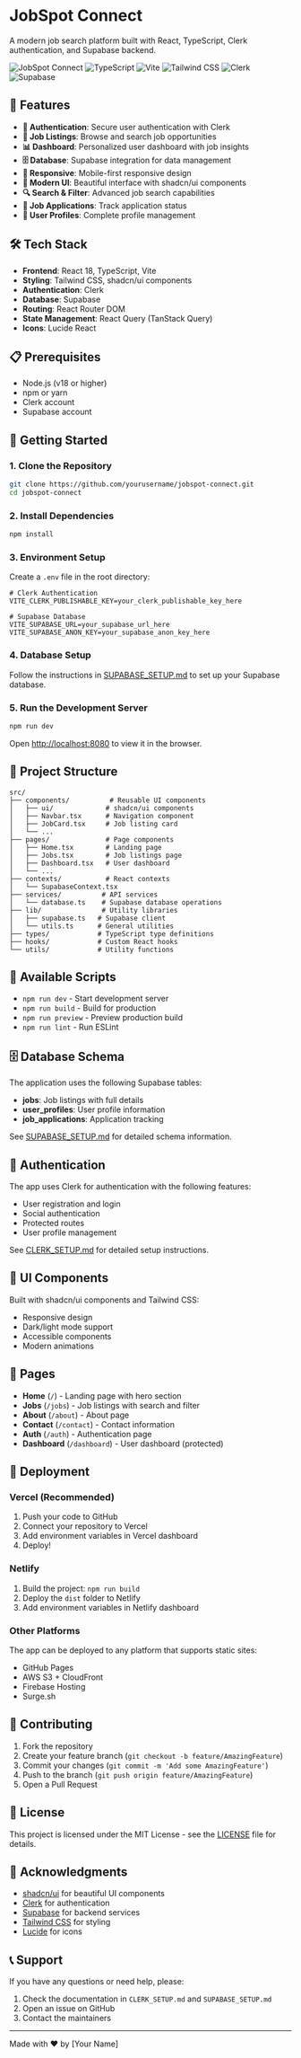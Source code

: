 # JobSpot Connect

A modern job search platform built with React, TypeScript, Clerk authentication, and Supabase backend.

![JobSpot Connect](https://img.shields.io/badge/React-18.3.1-blue) ![TypeScript](https://img.shields.io/badge/TypeScript-5.8.3-blue) ![Vite](https://img.shields.io/badge/Vite-5.4.19-purple) ![Tailwind CSS](https://img.shields.io/badge/Tailwind_CSS-3.4.17-teal) ![Clerk](https://img.shields.io/badge/Clerk-Auth-green) ![Supabase](https://img.shields.io/badge/Supabase-Database-orange)

## 🚀 Features

- **🔐 Authentication**: Secure user authentication with Clerk
- **💼 Job Listings**: Browse and search job opportunities
- **📊 Dashboard**: Personalized user dashboard with job insights
- **🗄️ Database**: Supabase integration for data management
- **📱 Responsive**: Mobile-first responsive design
- **🎨 Modern UI**: Beautiful interface with shadcn/ui components
- **🔍 Search & Filter**: Advanced job search capabilities
- **📄 Job Applications**: Track application status
- **👤 User Profiles**: Complete profile management

## 🛠️ Tech Stack

- **Frontend**: React 18, TypeScript, Vite
- **Styling**: Tailwind CSS, shadcn/ui components
- **Authentication**: Clerk
- **Database**: Supabase
- **Routing**: React Router DOM
- **State Management**: React Query (TanStack Query)
- **Icons**: Lucide React

## 📋 Prerequisites

- Node.js (v18 or higher)
- npm or yarn
- Clerk account
- Supabase account

## 🚀 Getting Started

### 1. Clone the Repository

```bash
git clone https://github.com/yourusername/jobspot-connect.git
cd jobspot-connect
```

### 2. Install Dependencies

```bash
npm install
```

### 3. Environment Setup

Create a `.env` file in the root directory:

```env
# Clerk Authentication
VITE_CLERK_PUBLISHABLE_KEY=your_clerk_publishable_key_here

# Supabase Database
VITE_SUPABASE_URL=your_supabase_url_here
VITE_SUPABASE_ANON_KEY=your_supabase_anon_key_here
```

### 4. Database Setup

Follow the instructions in [SUPABASE_SETUP.md](./SUPABASE_SETUP.md) to set up your Supabase database.

### 5. Run the Development Server

```bash
npm run dev
```

Open [http://localhost:8080](http://localhost:8080) to view it in the browser.

## 📁 Project Structure

```
src/
├── components/          # Reusable UI components
│   ├── ui/             # shadcn/ui components
│   ├── Navbar.tsx      # Navigation component
│   ├── JobCard.tsx     # Job listing card
│   └── ...
├── pages/              # Page components
│   ├── Home.tsx        # Landing page
│   ├── Jobs.tsx        # Job listings page
│   ├── Dashboard.tsx   # User dashboard
│   └── ...
├── contexts/           # React contexts
│   └── SupabaseContext.tsx
├── services/          # API services
│   └── database.ts    # Supabase database operations
├── lib/               # Utility libraries
│   ├── supabase.ts   # Supabase client
│   └── utils.ts      # General utilities
├── types/            # TypeScript type definitions
├── hooks/            # Custom React hooks
└── utils/            # Utility functions
```

## 🔧 Available Scripts

- `npm run dev` - Start development server
- `npm run build` - Build for production
- `npm run preview` - Preview production build
- `npm run lint` - Run ESLint

## 🗄️ Database Schema

The application uses the following Supabase tables:

- **jobs**: Job listings with full details
- **user_profiles**: User profile information
- **job_applications**: Application tracking

See [SUPABASE_SETUP.md](./SUPABASE_SETUP.md) for detailed schema information.

## 🔐 Authentication

The app uses Clerk for authentication with the following features:

- User registration and login
- Social authentication
- Protected routes
- User profile management

See [CLERK_SETUP.md](./CLERK_SETUP.md) for detailed setup instructions.

## 🎨 UI Components

Built with shadcn/ui components and Tailwind CSS:

- Responsive design
- Dark/light mode support
- Accessible components
- Modern animations

## 📱 Pages

- **Home** (`/`) - Landing page with hero section
- **Jobs** (`/jobs`) - Job listings with search and filter
- **About** (`/about`) - About page
- **Contact** (`/contact`) - Contact information
- **Auth** (`/auth`) - Authentication page
- **Dashboard** (`/dashboard`) - User dashboard (protected)

## 🚀 Deployment

### Vercel (Recommended)

1. Push your code to GitHub
2. Connect your repository to Vercel
3. Add environment variables in Vercel dashboard
4. Deploy!

### Netlify

1. Build the project: `npm run build`
2. Deploy the `dist` folder to Netlify
3. Add environment variables in Netlify dashboard

### Other Platforms

The app can be deployed to any platform that supports static sites:
- GitHub Pages
- AWS S3 + CloudFront
- Firebase Hosting
- Surge.sh

## 🤝 Contributing

1. Fork the repository
2. Create your feature branch (`git checkout -b feature/AmazingFeature`)
3. Commit your changes (`git commit -m 'Add some AmazingFeature'`)
4. Push to the branch (`git push origin feature/AmazingFeature`)
5. Open a Pull Request

## 📝 License

This project is licensed under the MIT License - see the [LICENSE](LICENSE) file for details.

## 🙏 Acknowledgments

- [shadcn/ui](https://ui.shadcn.com/) for beautiful UI components
- [Clerk](https://clerk.com/) for authentication
- [Supabase](https://supabase.com/) for backend services
- [Tailwind CSS](https://tailwindcss.com/) for styling
- [Lucide](https://lucide.dev/) for icons

## 📞 Support

If you have any questions or need help, please:

1. Check the documentation in `CLERK_SETUP.md` and `SUPABASE_SETUP.md`
2. Open an issue on GitHub
3. Contact the maintainers

---

Made with ❤️ by [Your Name]